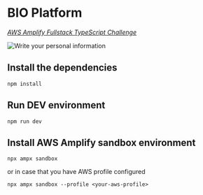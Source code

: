 # BIO Platform

_[AWS Amplify Fullstack TypeScript Challenge ](https://dev.to/challenges/awschallenge)_

![Write your personal information](https://dev-to-uploads.s3.amazonaws.com/uploads/articles/9f74dqx4t3vim61ckopf.png)

## Install the dependencies


```
npm install
```

## Run DEV environment

```
npm run dev
```

## Install AWS Amplify sandbox environment

```
npx ampx sandbox
```

or in case that you have AWS profile configured

```
npx ampx sandbox --profile <your-aws-profile>
```
